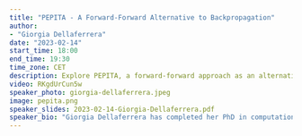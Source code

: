 ```yaml
---
title: "PEPITA - A Forward-Forward Alternative to Backpropagation"
author:
- "Giorgia Dellaferrera"
date: "2023-02-14"
start_time: 18:00
end_time: 19:30
time_zone: CET
description: Explore PEPITA, a forward-forward approach as an alternative to backpropagation, presented by Giorgia Dellaferrera. Learn about its advantages and implementation with PyTorch.
video: RKgdUrCun5w
speaker_photo: giorgia-dellaferrera.jpeg
image: pepita.png
speaker_slides: 2023-02-14-Giorgia-Dellaferrera.pdf
speaker_bio: "Giorgia Dellaferrera has completed her PhD in computational neuroscience at the Institute of Neuroinformatics (ETH Zurich and the University of Zurich) and IBM Research Zurich with Prof. Indiveri, Prof. Eleftheriou and Dr. Pantazi. Her doctoral thesis focused on the interplay between neuroscience and artificial intelligence, with an emphasis on learning mechanisms in brains and machines. During her PhD, she visited the lab of Prof. Kreiman at the Harvard Medical School (US), where she developed a biologically inspired training strategy for artificial neural networks. Before her PhD, Giorgia obtained a master in Applied Physics at the Swiss Federal Institute of Technology Lausanne (EPFL) and worked as an intern at the Okinawa Institute of Science and Technology, Logitech, Imperial College London, and EPFL."
---
```



